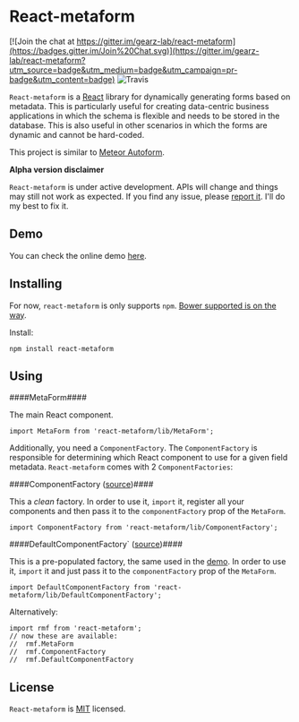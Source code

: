 React-metaform
===

[![Join the chat at https://gitter.im/gearz-lab/react-metaform](https://badges.gitter.im/Join%20Chat.svg)](https://gitter.im/gearz-lab/react-metaform?utm_source=badge&utm_medium=badge&utm_campaign=pr-badge&utm_content=badge)
![Travis](https://travis-ci.org/gearz-lab/react-metaform.svg)

`React-metaform` is a [React](https://facebook.github.io/react/) library for dynamically generating forms based on metadata.
This is particularly useful for creating data-centric business applications in which the schema is flexible and needs
to be stored in the database. This is also useful in other scenarios in which the forms are dynamic and cannot be hard-coded.
 
This project is similar to [Meteor Autoform](https://github.com/aldeed/meteor-autoform).

**Alpha version disclaimer**

`React-metaform` is under active development. APIs will change and things may still not work as expected. If you find
  any issue, please [report it](https://github.com/gearz-lab/react-metaform/issues). I'll do my best to fix it.

Demo
---

You can check the online demo [here](http://gearz-lab.github.io/react-metaform/demo.html).

Installing
---

For now, `react-metaform` is only supports `npm`. [Bower supported is on the way](https://github.com/gearz-lab/react-metaform/issues/4).

Install:

    npm install react-metaform

Using
---

####MetaForm####

The main React component.

    import MetaForm from 'react-metaform/lib/MetaForm';
    
Additionally, you need a `ComponentFactory`. The `ComponentFactory` is responsible for determining which React
component to use for a given field metadata. `React-metaform` comes with 2 `ComponentFactories`:

####ComponentFactory ([source](https://github.com/gearz-lab/react-metaform/blob/master/src/lib/ComponentFactory.js))####

This a *clean* factory. In order to use it, `import` it, register all your components and then pass it to the `componentFactory`
prop of the `MetaForm`.

    import ComponentFactory from 'react-metaform/lib/ComponentFactory';
    
####DefaultComponentFactory` ([source](https://github.com/gearz-lab/react-metaform/blob/master/src/lib/DefaultComponentFactory.js))####

This is a pre-populated factory, the same used in the [demo](http://gearz-lab.github.io/react-metaform/demo.html).
In order to use it, `import` it and just pass it to the `componentFactory` prop of the `MetaForm`.

    import DefaultComponentFactory from 'react-metaform/lib/DefaultComponentFactory';
    
Alternatively:

    import rmf from 'react-metaform';
    // now these are available:
    //  rmf.MetaForm
    //  rmf.ComponentFactory
    //  rmf.DefaultComponentFactory
    

License
---
`React-metaform` is [MIT](https://github.com/gearz-lab/react-metaform/blob/master/LICENSE) licensed.

